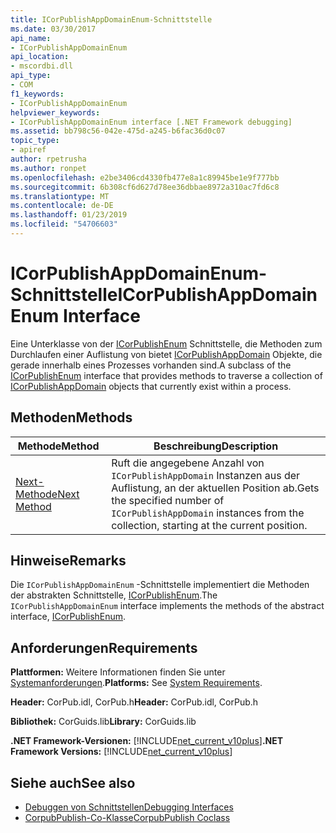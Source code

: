 ```yaml
---
title: ICorPublishAppDomainEnum-Schnittstelle
ms.date: 03/30/2017
api_name:
- ICorPublishAppDomainEnum
api_location:
- mscordbi.dll
api_type:
- COM
f1_keywords:
- ICorPublishAppDomainEnum
helpviewer_keywords:
- ICorPublishAppDomainEnum interface [.NET Framework debugging]
ms.assetid: bb798c56-042e-475d-a245-b6fac36d0c07
topic_type:
- apiref
author: rpetrusha
ms.author: ronpet
ms.openlocfilehash: e2be3406cd4330fb477e8a1c89945be1e9f777bb
ms.sourcegitcommit: 6b308cf6d627d78ee36dbbae8972a310ac7fd6c8
ms.translationtype: MT
ms.contentlocale: de-DE
ms.lasthandoff: 01/23/2019
ms.locfileid: "54706603"
---
```

# <a name="icorpublishappdomainenum-interface"></a><span data-ttu-id="1bb3b-102">ICorPublishAppDomainEnum-Schnittstelle</span><span class="sxs-lookup"><span data-stu-id="1bb3b-102">ICorPublishAppDomainEnum Interface</span></span>
<span data-ttu-id="1bb3b-103">Eine Unterklasse von der [ICorPublishEnum](../../../../docs/framework/unmanaged-api/debugging/icorpublishenum-interface.md) Schnittstelle, die Methoden zum Durchlaufen einer Auflistung von bietet [ICorPublishAppDomain](../../../../docs/framework/unmanaged-api/debugging/icorpublishappdomain-interface.md) Objekte, die gerade innerhalb eines Prozesses vorhanden sind.</span><span class="sxs-lookup"><span data-stu-id="1bb3b-103">A subclass of the [ICorPublishEnum](../../../../docs/framework/unmanaged-api/debugging/icorpublishenum-interface.md) interface that provides methods to traverse a collection of [ICorPublishAppDomain](../../../../docs/framework/unmanaged-api/debugging/icorpublishappdomain-interface.md) objects that currently exist within a process.</span></span>  
  
## <a name="methods"></a><span data-ttu-id="1bb3b-104">Methoden</span><span class="sxs-lookup"><span data-stu-id="1bb3b-104">Methods</span></span>  
  
|<span data-ttu-id="1bb3b-105">Methode</span><span class="sxs-lookup"><span data-stu-id="1bb3b-105">Method</span></span>|<span data-ttu-id="1bb3b-106">Beschreibung</span><span class="sxs-lookup"><span data-stu-id="1bb3b-106">Description</span></span>|  
|------------|-----------------|  
|[<span data-ttu-id="1bb3b-107">Next-Methode</span><span class="sxs-lookup"><span data-stu-id="1bb3b-107">Next Method</span></span>](../../../../docs/framework/unmanaged-api/debugging/icorpublishappdomainenum-next-method.md)|<span data-ttu-id="1bb3b-108">Ruft die angegebene Anzahl von `ICorPublishAppDomain` Instanzen aus der Auflistung, an der aktuellen Position ab.</span><span class="sxs-lookup"><span data-stu-id="1bb3b-108">Gets the specified number of `ICorPublishAppDomain` instances from the collection, starting at the current position.</span></span>|  
  
## <a name="remarks"></a><span data-ttu-id="1bb3b-109">Hinweise</span><span class="sxs-lookup"><span data-stu-id="1bb3b-109">Remarks</span></span>  
 <span data-ttu-id="1bb3b-110">Die `ICorPublishAppDomainEnum` -Schnittstelle implementiert die Methoden der abstrakten Schnittstelle, [ICorPublishEnum](../../../../docs/framework/unmanaged-api/debugging/icorpublishenum-interface.md).</span><span class="sxs-lookup"><span data-stu-id="1bb3b-110">The `ICorPublishAppDomainEnum` interface implements the methods of the abstract interface, [ICorPublishEnum](../../../../docs/framework/unmanaged-api/debugging/icorpublishenum-interface.md).</span></span>  
  
## <a name="requirements"></a><span data-ttu-id="1bb3b-111">Anforderungen</span><span class="sxs-lookup"><span data-stu-id="1bb3b-111">Requirements</span></span>  
 <span data-ttu-id="1bb3b-112">**Plattformen:** Weitere Informationen finden Sie unter [Systemanforderungen](../../../../docs/framework/get-started/system-requirements.md).</span><span class="sxs-lookup"><span data-stu-id="1bb3b-112">**Platforms:** See [System Requirements](../../../../docs/framework/get-started/system-requirements.md).</span></span>  
  
 <span data-ttu-id="1bb3b-113">**Header:** CorPub.idl, CorPub.h</span><span class="sxs-lookup"><span data-stu-id="1bb3b-113">**Header:** CorPub.idl, CorPub.h</span></span>  
  
 <span data-ttu-id="1bb3b-114">**Bibliothek:** CorGuids.lib</span><span class="sxs-lookup"><span data-stu-id="1bb3b-114">**Library:** CorGuids.lib</span></span>  
  
 <span data-ttu-id="1bb3b-115">**.NET Framework-Versionen:** [!INCLUDE[net_current_v10plus](../../../../includes/net-current-v10plus-md.md)]</span><span class="sxs-lookup"><span data-stu-id="1bb3b-115">**.NET Framework Versions:** [!INCLUDE[net_current_v10plus](../../../../includes/net-current-v10plus-md.md)]</span></span>  
  
## <a name="see-also"></a><span data-ttu-id="1bb3b-116">Siehe auch</span><span class="sxs-lookup"><span data-stu-id="1bb3b-116">See also</span></span>
- [<span data-ttu-id="1bb3b-117">Debuggen von Schnittstellen</span><span class="sxs-lookup"><span data-stu-id="1bb3b-117">Debugging Interfaces</span></span>](../../../../docs/framework/unmanaged-api/debugging/debugging-interfaces.md)
- [<span data-ttu-id="1bb3b-118">CorpubPublish-Co-Klasse</span><span class="sxs-lookup"><span data-stu-id="1bb3b-118">CorpubPublish Coclass</span></span>](../../../../docs/framework/unmanaged-api/debugging/corpubpublish-coclass.md)
